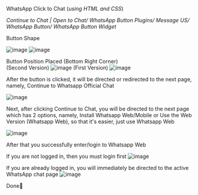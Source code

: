 WhatsApp Click to Chat (_using HTML and CSS_)

_Continue to Chat | Open to Chat/ WhatsApp Button Plugins/ Message US/ WhatsApp Button/ WhatsApp Button Widget_

Button Shape

![image](https://github.com/luthfirf/whatsapp_click_to_chat/assets/65375034/3643ad32-a768-4162-bbe8-48da124a4bf2)
![image](https://github.com/luthfirf/whatsapp_click_to_chat/assets/65375034/d1e04974-4d4d-4ca7-93f3-df6ecbaab99f)

Button Position Placed (Bottom Right Corner) <br>
(Second Version)
![image](https://github.com/luthfirf/whatsapp_click_to_chat/assets/65375034/151ea766-2d7b-44d8-9fcb-8c5db5d18362)
(First Version)
![image](https://github.com/luthfirf/whatsapp_click_to_chat/assets/65375034/2f5de658-5283-4e3d-b27a-5fb3cf308a0b)

After the button is clicked, it will be directed or redirected to the next page, namely, Continue to Whatsapp Official Chat

![image](https://github.com/luthfirf/whatsapp_click_to_chat/assets/65375034/6065d8d1-cbf7-457a-816a-051f434966bc)

Next, after clicking Continue to Chat, you will be directed to the next page which has 2 options, namely, Install Whatsapp Web/Mobile or Use the Web Version (Whatsapp Web), so that it's easier, just use Whatsapp Web

![image](https://github.com/luthfirf/whatsapp_click_to_chat/assets/65375034/2c982b05-09d2-4378-9172-7063ea662a73)

After that you successfully enter/login to Whatsapp Web

If you are not logged in, then you must login first
![image](https://github.com/luthfirf/whatsapp_click_to_chat/assets/65375034/12f72ad3-b35d-4317-a694-d9839d9bfed4)

If you are already logged in, you will immediately be directed to the active WhatsApp chat page
![image](https://github.com/luthfirf/whatsapp_click_to_chat/assets/65375034/e131ead1-280a-4ff3-97ab-3de8dfb0333e)

Done🍿


